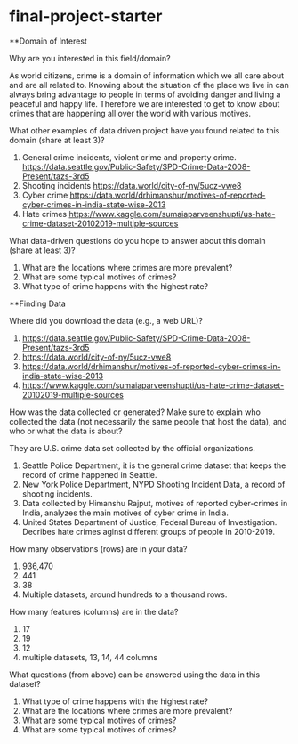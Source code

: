 # final-project-starter

**Domain of Interest

Why are you interested in this field/domain?

As world citizens, crime is a domain of information which we all care about and are all related to. Knowing about the situation of the place we live in can always bring advantage to people in terms of avoiding danger and living a peaceful and happy life.
Therefore we are interested to get to know about crimes that are happening all over the world with various motives.

What other examples of data driven project have you found related to this domain (share at least 3)?

1. General crime incidents, violent crime and property crime. https://data.seattle.gov/Public-Safety/SPD-Crime-Data-2008-Present/tazs-3rd5
2. Shooting incidents https://data.world/city-of-ny/5ucz-vwe8
3. Cyber crime https://data.world/drhimanshur/motives-of-reported-cyber-crimes-in-india-state-wise-2013
4. Hate crimes https://www.kaggle.com/sumaiaparveenshupti/us-hate-crime-dataset-20102019-multiple-sources

What data-driven questions do you hope to answer about this domain (share at least 3)?

1. What are the locations where crimes are more prevalent?
2. What are some typical motives of crimes?
3. What type of crime happens with the highest rate?

**Finding Data

Where did you download the data (e.g., a web URL)?

1. https://data.seattle.gov/Public-Safety/SPD-Crime-Data-2008-Present/tazs-3rd5
2. https://data.world/city-of-ny/5ucz-vwe8
3. https://data.world/drhimanshur/motives-of-reported-cyber-crimes-in-india-state-wise-2013
4. https://www.kaggle.com/sumaiaparveenshupti/us-hate-crime-dataset-20102019-multiple-sources

How was the data collected or generated? Make sure to explain who collected the data (not necessarily the same people that host the data), and who or what the data is about?

They are U.S. crime data set collected by the official organizations. 
1. Seattle Police Department, it is the general crime dataset that keeps the record of crime happened in Seattle.
2. New York Police Department, NYPD Shooting Incident Data, a record of shooting incidents.
3. Data collected by Himanshu Rajput, motives of reported cyber-crimes in India, analyzes the main motives of cyber crime in India.
4. United States Department of Justice, Federal Bureau of Investigation. Decribes hate crimes aginst different groups of people in 2010-2019.

How many observations (rows) are in your data?

1. 936,470
2. 441
3. 38
4. Multiple datasets, around hundreds to a thousand rows.

How many features (columns) are in the data?

1. 17
2. 19
3. 12
4. multiple datasets, 13, 14, 44 columns

What questions (from above) can be answered using the data in this dataset?

1. What type of crime happens with the highest rate?
2. What are the locations where crimes are more prevalent?
3. What are some typical motives of crimes?
4. What are some typical motives of crimes?


